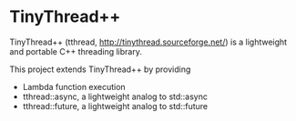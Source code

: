 TinyThread++
=============

TinyThread++ (tthread, http://tinythread.sourceforge.net/) is a lightweight and portable C++ threading library.

This project extends TinyThread++ by providing

* Lambda function execution
* tthread::async, a lightweight analog to std::async
* tthread::future, a lightweight analog to std::future
